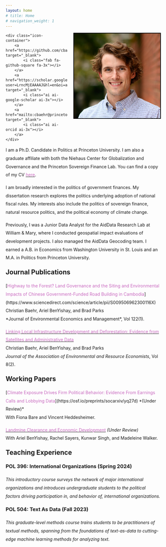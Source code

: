 ```yaml
---
layout: home
# title: Home
# navigation_weight: 1
---
```


<style type="text/css">
.image-left {
  display: block;
  margin-left: 20px;
  margin-right: auto;
  float: right;
}
.spaced-lines {line-height: 20pt;} 
</style>

<div class="image-icon-wrapper">
    <img src="images/profile.jpg" alt="profile" class="image-left" width="280px" style="border: 2px solid black;">

    <div class="icon-container">
        <a href="https://github.com/cbaehr" target="_blank">
            <i class="fab fa-github-square fa-3x"></i>
        </a>
        <a href="https://scholar.google.com/citations?user=LrncMjEAAAAJ&hl=en&oi=ao" target="_blank">
            <i class="ai ai-google-scholar ai-3x"></i>
        </a>
        <a href="mailto:cbaehr@princeton.edu" target="_blank">
            <i class="ai ai-orcid ai-3x"></i>
        </a>
    </div>
</div>

<div markdown="1" class="spaced-lines">

I am a Ph.D. Candidate in Politics at Princeton University. I am also a graduate affiliate with both the Niehaus Center for Globalization and Governance and the Princeton Sovereign Finance Lab. You can find a copy of my CV [<span style="color:#c869bf">here</span>](https://www.dropbox.com/scl/fi/weg2rg8lvsnqxf0pxq67n/baehr_cv.pdf?rlkey=iny8alh8wug8urs394w1djrwa&st=uklrefpt&dl=0).

I am broadly interested in the politics of government finances. My dissertation research explores the politics underlying adoption of national fiscal rules. My interests also include the politics of sovereign finance, natural resource politics, and the political economy of climate change. 

Previously, I was a Junior Data Analyst for the AidData Research Lab at William & Mary, where I conducted geospatial impact evaluations of development projects. I also managed the AidData Geocoding team. I earned a A.B. in Economics from Washington University in St. Louis and an M.A. in Politics from Princeton University. 


<h2 style="margin-top:20px;"><b>Journal Publications</b></h2>
[<span style="color:#c869bf">Highway to the Forest? Land Governance and the Siting and Environmental Impacts of Chinese Government-Funded Road Building in Cambodia</span>](https://www.sciencedirect.com/science/article/pii/S009506962300116X) <br>
Christian Baehr, Ariel BenYishay, and Brad Parks<br>
*Journal of Environmental Economics and Management*, Vol 122(1).

[<span style="color:#c869bf">Linking Local Infrastructure Development and Deforestation: Evidence from Satellites and Administrative Data</span>](https://www.journals.uchicago.edu/doi/full/10.1086/712800) <br>
Christian Baehr, Ariel BenYishay, and Brad Parks<br>
*Journal of the Association of Environmental and Resource Economists*, Vol 8(2).

<h2 style="margin-top:20px;"><b>Working Papers</b></h2>
[<span style="color:#c869bf">Climate Exposure Drives Firm Political Behavior: Evidence From Earnings Calls and Lobbying Data</span>](https://osf.io/preprints/socarxiv/yq27d) *(Under Review)* <br>
With Fiona Bare and Vincent Heddesheimer.

[<span style="color:#c869bf">Landmine Clearance and Economic Development</span>](https://www.dropbox.com/scl/fi/93it7lac13ht4vcn7wj21/BenYishay-et-al-May-2024-Landmine-Clearance-and-Economic-Development.pdf?rlkey=vrqwu12pcrhs585yd2gee1ss7&e=1&dl=0) *(Under Review)* <br>
With Ariel BenYishay, Rachel Sayers, Kunwar Singh, and Madeleine Walker.

<h2 style="margin-top:20px;"><b>Teaching Experience</b></h2>
<h3 style="margin-top:16px;">POL 396: International Organizations (Spring 2024)</h3>
<i>This introductory course surveys the network of major international organizations and introduces undergraduate students to the political factors driving participation in, and behavior of, international organizations.</i>

<h3 style="margin-top:16px;">POL 504: Text As Data (Fall 2023)</h3>
<i>This graduate-level methods course trains students to be practitioners of textual methods, spanning from the foundations of text-as-data to cutting-edge machine learning methods for analyzing text.</i>



&nbsp;